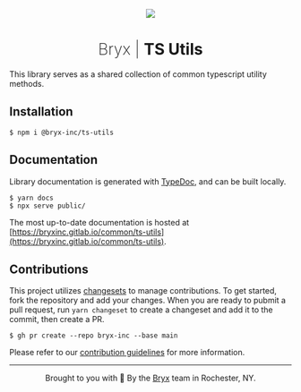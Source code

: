 <p align="center" style="text-align: 'center'">
    <img src="https://raw.githubusercontent.com/bryx-inc/ts-utils/main/docs/tsutils_logo.png" />
    <h1 align="center" style="text-align: center"><span style="font-weight: 200">Bryx | </span> <strong>TS Utils</strong></h1>
</p>

This library serves as a shared collection of common typescript utility methods.

## Installation
```
$ npm i @bryx-inc/ts-utils
```

## Documentation

Library documentation is generated with [TypeDoc](https://github.com/TypeStrong/TypeDoc), and can be built locally.

```
$ yarn docs
$ npx serve public/
```

The most up-to-date documentation is hosted at [https://bryxinc.gitlab.io/common/ts-utils](https://bryxinc.gitlab.io/common/ts-utils).

## Contributions

This project utilizes [changesets](https://github.com/changesets/changesets) to manage contributions. To get started, fork the repository and add your changes. When you are ready to pubmit a pull request, run `yarn changeset` to create a changeset and add it to the commit, then create a PR.

```
$ gh pr create --repo bryx-inc --base main
```

Please refer to our [contribution guidelines](/CONTRIBUTING.md) for more information.

---

<footer align="center">
    Brought to you with 🤍 By the <a href="https://bryx.com">Bryx</a> team in Rochester, NY.
</footer>
